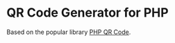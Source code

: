 # QR Code Generator for PHP

 Based on the popular library [PHP QR Code](http://phpqrcode.sourceforge.net).

